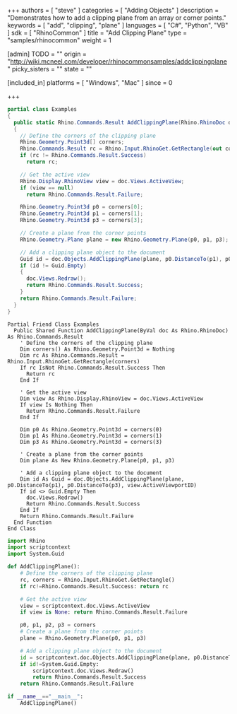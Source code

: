 +++
authors = [ "steve" ]
categories = [ "Adding Objects" ]
description = "Demonstrates how to add a clipping plane from an array or corner points."
keywords = [ "add", "clipping", "plane" ]
languages = [ "C#", "Python", "VB" ]
sdk = [ "RhinoCommon" ]
title = "Add Clipping Plane"
type = "samples/rhinocommon"
weight = 1

[admin]
TODO = ""
origin = "http://wiki.mcneel.com/developer/rhinocommonsamples/addclippingplane"
picky_sisters = ""
state = ""

[included_in]
platforms = [ "Windows", "Mac" ]
since = 0

+++

<div class="codetab-content" id="cs">

```cs
partial class Examples
{
  public static Rhino.Commands.Result AddClippingPlane(Rhino.RhinoDoc doc)
  {
    // Define the corners of the clipping plane
    Rhino.Geometry.Point3d[] corners;
    Rhino.Commands.Result rc = Rhino.Input.RhinoGet.GetRectangle(out corners);
    if (rc != Rhino.Commands.Result.Success)
      return rc;

    // Get the active view
    Rhino.Display.RhinoView view = doc.Views.ActiveView;
    if (view == null)
      return Rhino.Commands.Result.Failure;

    Rhino.Geometry.Point3d p0 = corners[0];
    Rhino.Geometry.Point3d p1 = corners[1];
    Rhino.Geometry.Point3d p3 = corners[3];

    // Create a plane from the corner points
    Rhino.Geometry.Plane plane = new Rhino.Geometry.Plane(p0, p1, p3);

    // Add a clipping plane object to the document
    Guid id = doc.Objects.AddClippingPlane(plane, p0.DistanceTo(p1), p0.DistanceTo(p3), view.ActiveViewportID);
    if (id != Guid.Empty)
    {
      doc.Views.Redraw();
      return Rhino.Commands.Result.Success;
    }
    return Rhino.Commands.Result.Failure;
  }
}
```

</div>


<div class="codetab-content" id="vb">

```vbnet
Partial Friend Class Examples
  Public Shared Function AddClippingPlane(ByVal doc As Rhino.RhinoDoc) As Rhino.Commands.Result
	' Define the corners of the clipping plane
	Dim corners() As Rhino.Geometry.Point3d = Nothing
	Dim rc As Rhino.Commands.Result = Rhino.Input.RhinoGet.GetRectangle(corners)
	If rc IsNot Rhino.Commands.Result.Success Then
	  Return rc
	End If

	' Get the active view
	Dim view As Rhino.Display.RhinoView = doc.Views.ActiveView
	If view Is Nothing Then
	  Return Rhino.Commands.Result.Failure
	End If

	Dim p0 As Rhino.Geometry.Point3d = corners(0)
	Dim p1 As Rhino.Geometry.Point3d = corners(1)
	Dim p3 As Rhino.Geometry.Point3d = corners(3)

	' Create a plane from the corner points
	Dim plane As New Rhino.Geometry.Plane(p0, p1, p3)

	' Add a clipping plane object to the document
	Dim id As Guid = doc.Objects.AddClippingPlane(plane, p0.DistanceTo(p1), p0.DistanceTo(p3), view.ActiveViewportID)
	If id <> Guid.Empty Then
	  doc.Views.Redraw()
	  Return Rhino.Commands.Result.Success
	End If
	Return Rhino.Commands.Result.Failure
  End Function
End Class
```

</div>


<div class="codetab-content" id="py">

```python
import Rhino
import scriptcontext
import System.Guid

def AddClippingPlane():
    # Define the corners of the clipping plane
    rc, corners = Rhino.Input.RhinoGet.GetRectangle()
    if rc!=Rhino.Commands.Result.Success: return rc

    # Get the active view
    view = scriptcontext.doc.Views.ActiveView
    if view is None: return Rhino.Commands.Result.Failure

    p0, p1, p2, p3 = corners
    # Create a plane from the corner points
    plane = Rhino.Geometry.Plane(p0, p1, p3)

    # Add a clipping plane object to the document
    id = scriptcontext.doc.Objects.AddClippingPlane(plane, p0.DistanceTo(p1), p0.DistanceTo(p3), view.ActiveViewportID)
    if id!=System.Guid.Empty:
        scriptcontext.doc.Views.Redraw()
        return Rhino.Commands.Result.Success
    return Rhino.Commands.Result.Failure

if __name__=="__main__":
    AddClippingPlane()
```

</div>
